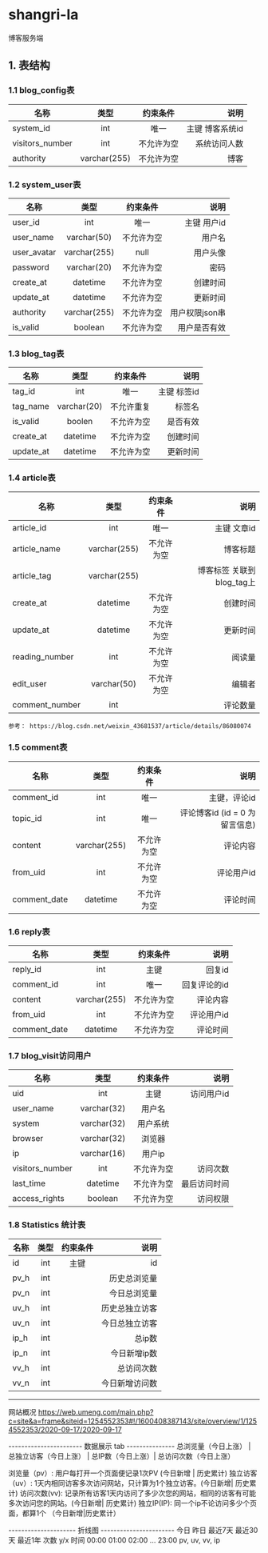 # shangri-la
博客服务端

## 1. 表结构
### 1.1 blog_config表
名称 | 类型 | 约束条件 | 说明
-|:-:|:-:|-:
system_id | int | 唯一 | 主键 博客系统id
visitors_number | int | 不允许为空 | 系统访问人数
authority | varchar(255) | 不允许为空 | 博客

### 1.2 system_user表
名称 | 类型 | 约束条件 | 说明
-|:-:|:-:|-:
user_id | int | 唯一  | 主键 用户id
user_name | varchar(50) | 不允许为空 | 用户名
user_avatar | varchar(255) | null | 用户头像
password | varchar(20) | 不允许为空 | 密码
create_at | datetime | 不允许为空 | 创建时间
update_at | datetime | 不允许为空 | 更新时间
authority | varchar(255) | 不允许为空 | 用户权限json串
is_valid | boolean | 不允许为空  | 用户是否有效


### 1.3 blog_tag表
名称 | 类型 | 约束条件 | 说明
-|:-:|:-:|-:
tag_id | int | 唯一 | 主键 标签id
tag_name | varchar(20) | 不允许重复 | 标签名
is_valid | boolen |  不允许为空 | 是否有效
create_at | datetime | 不允许为空 | 创建时间
update_at | datetime | 不允许为空 | 更新时间


### 1.4 article表
名称 | 类型 | 约束条件 | 说明
-|:-:|:-:|-:
article_id | int | 唯一 | 主键 文章id
article_name | varchar(255) | 不允许为空 | 博客标题
article_tag | varchar(255) | | 博客标签 关联到blog_tag上
create_at | datetime | 不允许为空 | 创建时间
update_at | datetime | 不允许为空 | 更新时间
reading_number | int | 不允许为空 | 阅读量
edit_user | varchar(50) | 不允许为空 | 编辑者
comment_number | int |    | 评论数量


```
参考： https://blog.csdn.net/weixin_43681537/article/details/86080074
```

### 1.5 comment表
名称 | 类型 | 约束条件 | 说明
-|:-:|:-:|-:
comment_id | int | 唯一 | 主键，评论id
topic_id | int | 唯一 | 评论博客id  (id = 0 为留言信息)
content | varchar(255) | 不允许为空 | 评论内容
from_uid | int | 不允许为空 | 评论用户id
comment_date | datetime | 不允许为空 | 评论时间

### 1.6 reply表
名称 | 类型 | 约束条件 | 说明
-|:-:|:-:|-:
reply_id | int | 主键 | 回复id
comment_id | int | 唯一 | 回复评论的id
content | varchar(255) | 不允许为空 | 评论内容
from_uid | int | 不允许为空 | 评论用户id
comment_date | datetime | 不允许为空 | 评论时间


### 1.7 blog_visit访问用户
名称 | 类型 | 约束条件 | 说明
-|:-:|:-:|-:
uid | int | 主键 | 访问用户id
user_name | varchar(32) | 用户名
system | varchar(32) | 用户系统
browser | varchar(32) | 浏览器
ip| varchar(16) | 用户ip
visitors_number | int | 不允许为空 | 访问次数
last_time | datetime | 不允许为空 | 最后访问时间
access_rights | boolean | 不允许为空 | 访问权限




### 1.8 Statistics 统计表
名称 | 类型 | 约束条件 | 说明
-|:-:|:-:|-:
id | int | 主键 | id
pv_h | int | | 历史总浏览量
pv_n | int | | 今日总浏览量
uv_h | int | | 历史总独立访客
uv_n | int | | 今日总独立访客
ip_h | int | | 总ip数
ip_n | int | | 今日新增ip数
vv_h | int | | 总访问次数
vv_n | int | | 今日新增访问数











--------------------
网站概况
https://web.umeng.com/main.php?c=site&a=frame&siteid=1254552353#!/1600408387143/site/overview/1/1254552353/2020-09-17/2020-09-17


----------------------- 数据展示 tab ---------------
总浏览量（今日上涨） |  总独立访客（今日上涨） |  总IP数（今日上涨）| 总访问次数（今日上涨）


浏览量（pv）: 用户每打开一个页面便记录1次PV (今日新增 | 历史累计)
独立访客（uv）: 1天内相同访客多次访问网站，只计算为1个独立访客。(今日新增| 历史累计)
访问次数(vv): 记录所有访客1天内访问了多少次您的网站，相同的访客有可能多次访问您的网站。(今日新增| 历史累计)
独立IP(IP): 同一个ip不论访问多少个页面，都算1个 （今日新增|历史累计）




--------------------- 折线图 -----------------------
今日
昨日
最近7天
最近30天
最近1年
          次数
           y/x 时间  00:00   01:00  02:00  ... 23:00
pv, uv, vv, ip
